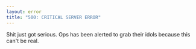 ```yaml
---
layout: error
title: "500: CRITICAL SERVER ERROR"
---
```


Shit just got serious.  Ops has been alerted to grab their idols because this can't be real.
